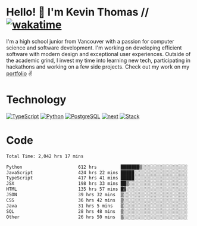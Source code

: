 # Hello! 👋 I'm Kevin Thomas // [![wakatime](https://wakatime.com/badge/user/e9d16d74-e01d-4a37-8086-9257e0bde1c2.svg?style=flat-square)](https://wakatime.com/@e9d16d74-e01d-4a37-8086-9257e0bde1c2)

I'm a high school junior from Vancouver with a passion for computer science and software development. I'm working on developing efficient software with modern design and exceptional user experiences. Outside of the academic grind, I invest my time into learning new tech, participating in hackathons and working on a few side projects. Check out my work on my [portfolio](https://kevinjosethomas.com/) ✌️

# Technology
[![TypeScript](https://github.com/kevinjosethomas/kevinjosethomas/assets/46242684/444b2e5d-659f-41f5-81fe-3abafb75cb6c)](https://kevinjosethomas.com/stack)
[![Python](https://github.com/kevinjosethomas/kevinjosethomas/assets/46242684/34a174c4-54db-4c4e-9842-2324d47cb043)](https://kevinjosethomas.com/stack)
[![PostgreSQL](https://github.com/kevinjosethomas/kevinjosethomas/assets/46242684/46d6de1c-c483-4dc7-ab3a-87763af6fc78)](https://kevinjosethomas.com/stack)
[![next](https://github.com/kevinjosethomas/kevinjosethomas/assets/46242684/bc46bae5-1ad9-42a7-b7a2-427cbde7c994)](https://kevinjosethomas.com/stack)
[![Stack](https://github.com/kevinjosethomas/kevinjosethomas/assets/46242684/0b9b7eeb-8cce-4a56-bffd-3131dd4dd88c)](https://kevinjosethomas.com/stack)




# Code
<!--START_SECTION:waka-->

```txt
Total Time: 2,042 hrs 17 mins

Python                     612 hrs         ███████▒░░░░░░░░░░░░░░░░░   29.58 %
JavaScript                 424 hrs 22 mins █████░░░░░░░░░░░░░░░░░░░░   20.51 %
TypeScript                 417 hrs 41 mins █████░░░░░░░░░░░░░░░░░░░░   20.19 %
JSX                        198 hrs 33 mins ██▒░░░░░░░░░░░░░░░░░░░░░░   09.60 %
HTML                       135 hrs 57 mins █▓░░░░░░░░░░░░░░░░░░░░░░░   06.57 %
JSON                       39 hrs 32 mins  ▒░░░░░░░░░░░░░░░░░░░░░░░░   01.91 %
CSS                        36 hrs 42 mins  ▒░░░░░░░░░░░░░░░░░░░░░░░░   01.77 %
Java                       31 hrs 5 mins   ▒░░░░░░░░░░░░░░░░░░░░░░░░   01.50 %
SQL                        28 hrs 48 mins  ▒░░░░░░░░░░░░░░░░░░░░░░░░   01.39 %
Other                      26 hrs 50 mins  ▒░░░░░░░░░░░░░░░░░░░░░░░░   01.30 %
```

<!--END_SECTION:waka-->
